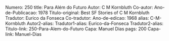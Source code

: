 Numero: 250
title: Para Além do Futuro
Autor: C M Kornbluth
Co-autor: 
Ano-de-Publicacao: 1978
Titulo-original: Best SF Stories of C M Kornbluth
Tradutor: Eurico da Fonseca
Co-tradutor: 
Ano-de-edicao: 1968
alias: C-M-Kornbluth
Autor2-alias: 
Tradutor1-alias: Eurico-da-Fonseca
Tradutor2-alias: 
Titulo-link: 250-Para-Alem-do-Futuro
Capa: Manuel Dias
pags: 200
Capa-link: Manuel-Dias